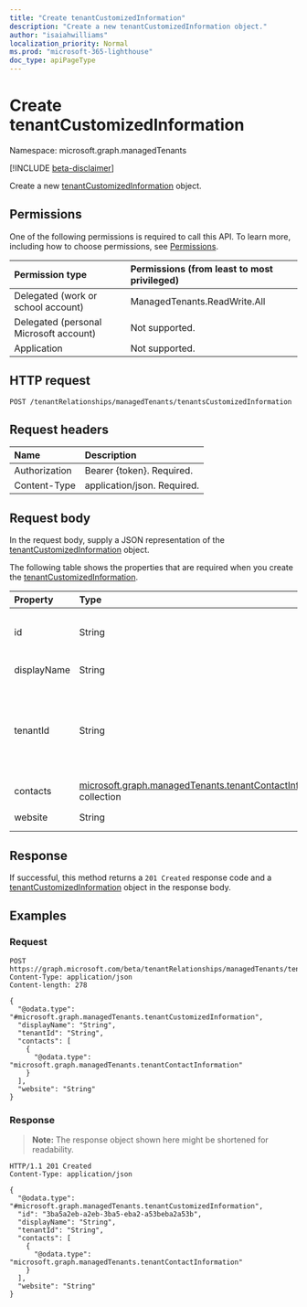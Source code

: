 ```yaml
---
title: "Create tenantCustomizedInformation"
description: "Create a new tenantCustomizedInformation object."
author: "isaiahwilliams"
localization_priority: Normal
ms.prod: "microsoft-365-lighthouse"
doc_type: apiPageType
---
```


# Create tenantCustomizedInformation
Namespace: microsoft.graph.managedTenants

[!INCLUDE [beta-disclaimer](../../includes/beta-disclaimer.md)]

Create a new [tenantCustomizedInformation](../resources/managedtenants-tenantcustomizedinformation.md) object.

## Permissions
One of the following permissions is required to call this API. To learn more, including how to choose permissions, see [Permissions](/graph/permissions-reference).

|Permission type|Permissions (from least to most privileged)|
|:---|:---|
|Delegated (work or school account)|ManagedTenants.ReadWrite.All|
|Delegated (personal Microsoft account)|Not supported.|
|Application|Not supported.|

## HTTP request

<!-- {
  "blockType": "ignored"
}
-->
``` http
POST /tenantRelationships/managedTenants/tenantsCustomizedInformation
```

## Request headers
|Name|Description|
|:---|:---|
|Authorization|Bearer {token}. Required.|
|Content-Type|application/json. Required.|

## Request body
In the request body, supply a JSON representation of the [tenantCustomizedInformation](../resources/managedtenants-tenantcustomizedinformation.md) object.

The following table shows the properties that are required when you create the [tenantCustomizedInformation](../resources/managedtenants-tenantcustomizedinformation.md).

|Property|Type|Description|
|:---|:---|:---|
|id|String|**TODO: Add Description** Inherited from [entity](../resources/managedtenants-entity.md)|
|displayName|String|**TODO: Add Description**|
|tenantId|String|The Azure Active Directory tenant identifier for the managed tenant.|
|contacts|[microsoft.graph.managedTenants.tenantContactInformation](../resources/managedtenants-tenantcontactinformation.md) collection|**TODO: Add Description**|
|website|String|**TODO: Add Description**|



## Response

If successful, this method returns a `201 Created` response code and a [tenantCustomizedInformation](../resources/managedtenants-tenantcustomizedinformation.md) object in the response body.

## Examples

### Request
<!-- {
  "blockType": "request",
  "name": "create_tenantcustomizedinformation_from_"
}
-->
``` http
POST https://graph.microsoft.com/beta/tenantRelationships/managedTenants/tenantsCustomizedInformation
Content-Type: application/json
Content-length: 278

{
  "@odata.type": "#microsoft.graph.managedTenants.tenantCustomizedInformation",
  "displayName": "String",
  "tenantId": "String",
  "contacts": [
    {
      "@odata.type": "microsoft.graph.managedTenants.tenantContactInformation"
    }
  ],
  "website": "String"
}
```


### Response
>**Note:** The response object shown here might be shortened for readability.
<!-- {
  "blockType": "response",
  "truncated": true,
  "@odata.type": "microsoft.graph.managedTenants.tenantCustomizedInformation"
}
-->
``` http
HTTP/1.1 201 Created
Content-Type: application/json

{
  "@odata.type": "#microsoft.graph.managedTenants.tenantCustomizedInformation",
  "id": "3ba5a2eb-a2eb-3ba5-eba2-a53beba2a53b",
  "displayName": "String",
  "tenantId": "String",
  "contacts": [
    {
      "@odata.type": "microsoft.graph.managedTenants.tenantContactInformation"
    }
  ],
  "website": "String"
}
```

